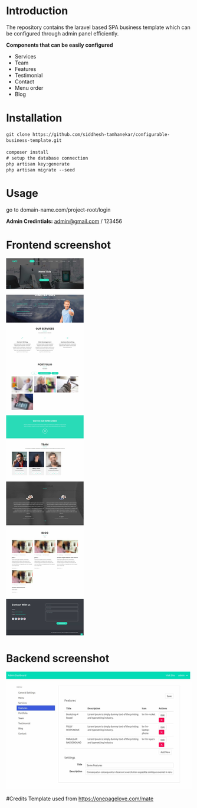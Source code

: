 # Introduction
The repository contains the laravel based SPA  business template which can be configured through admin panel efficiently.



**Components that can  be easily configured**
* Services
* Team
* Features
* Testimonial
* Contact
* Menu order
* Blog


 # Installation
```
git clone https://github.com/siddhesh-tamhanekar/configurable-business-template.git

composer install
# setup the database connection
php artisan key:generate
php artisan migrate --seed

```

# Usage
go to domain-name.com/project-root/login

**Admin Credintials:** admin@gmail.com / 123456

# Frontend screenshot
 ![GitHub Logo](/ss/frontend.jpg)

# Backend screenshot
 ![GitHub Logo](/ss/feature_view.jpg)

#Credits
Template used from https://onepagelove.com/mate